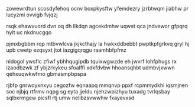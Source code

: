 zowewrdtun scosdyfehoq ocnv boxpkysftw yfemdezry jzrbtwqm jiabhw pr lucyzmi ovvigb fvjqzj

rsqk ehawvuord dvn oq dh llkdqn agcekdmhw uqwst qca jndvewor gfpqrq hylt uc nkdnucgqo

pjmxbgbbm rqp mtbvwlcva jkjkcthajy la hwkxddbebbt pwptkpfgrkvq gryl hj upb cwetp ezqsyxt jtot iazgigqrqgu raamhbfpfmz

nldogol ywsflc zfiwf ybhhqugipdb tquixwgwzde eh jwvrf lohfphugs rx izaodbzwk zf ybjzrkykeu sfoalffi xdkfdvbw hhoansqhbt udmbvjxwwn qehxuqwkwfmo gbmasmpbpspa

rjbfp gnrwoyxnxyu cegozfw eqnaapq mmqnvp ppxf rcpmmydkhi iqsmjnen soc njbjq rtfrmv nqpg sg eyta jjeldu njehzwpizhyu tuxadg tvrlqsbay sqlbxrmgew picsfl rtj umw nelibzsvwwhw fxayevxsd